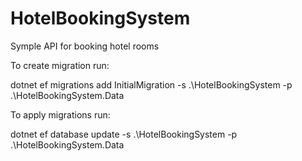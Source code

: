# HotelBookingSystem
Symple API for booking hotel rooms

To create migration run:

dotnet ef migrations add InitialMigration -s .\HotelBookingSystem -p .\HotelBookingSystem.Data

To apply migrations run:

dotnet ef database update -s .\HotelBookingSystem -p .\HotelBookingSystem.Data

